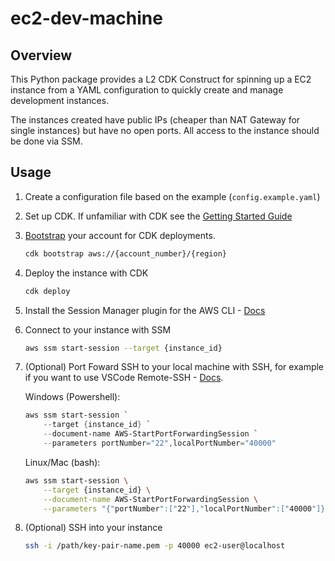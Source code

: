 # ec2-dev-machine

## Overview

This Python package provides a L2 CDK Construct for spinning up a EC2 instance from a YAML configuration to quickly create and manage development instances.

The instances created have public IPs (cheaper than NAT Gateway for single instances) but have no open ports. All access to the instance should be done via SSM.

## Usage

1. Create a configuration file based on the example (`config.example.yaml`)
2. Set up CDK. If unfamiliar with CDK see the [Getting Started Guide](https://docs.aws.amazon.com/cdk/v2/guide/getting_started.html)
3. [Bootstrap](https://docs.aws.amazon.com/cdk/v2/guide/bootstrapping.html) your account for CDK deployments.
    ```bash
    cdk bootstrap aws://{account_number}/{region}
    ```
4. Deploy the instance with CDK
    ```bash
    cdk deploy
    ```
5. Install the Session Manager plugin for the AWS CLI - [Docs](https://docs.aws.amazon.com/systems-manager/latest/userguide/session-manager-working-with-install-plugin.html)
6. Connect to your instance with SSM
    ```bash
    aws ssm start-session --target {instance_id}
    ```
7. (Optional) Port Foward SSH to your local machine with SSH, for example if you want to use VSCode Remote-SSH - [Docs](https://docs.aws.amazon.com/systems-manager/latest/userguide/session-manager-working-with-sessions-start.html).

    Windows (Powershell):
    ```powershell
    aws ssm start-session `
        --target {instance_id} `
        --document-name AWS-StartPortForwardingSession `
        --parameters portNumber="22",localPortNumber="40000"
    ```
    Linux/Mac (bash):
    ```bash
    aws ssm start-session \
        --target {instance_id} \
        --document-name AWS-StartPortForwardingSession \
        --parameters "{"portNumber":["22"],"localPortNumber":["40000"]}"
    ```
8. (Optional) SSH into your instance
    ```bash
    ssh -i /path/key-pair-name.pem -p 40000 ec2-user@localhost
    ```

